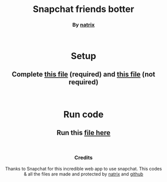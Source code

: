<div align="center">
  <h1>Snapchat friends botter</h1>
  <h3>By <a href="https://github.com/natrixdev/">natrix</a> </h3>
  <br/>
  <h1>Setup</h1>
  <h2>Complete <a href="https://github.com/natrixdev/snapchat-mass-friend/blob/main/config/account.json">this file</a> (required) and <a href="https://github.com/natrixdev/snapchat-mass-friend/blob/main/config/24-7.json">this file</a> (not required)</h2>
  <br/>
  <h1>Run code</h1>
  <h2>Run this <a href="https://github.com/natrixdev/snapchat-mass-friend/blob/main/MASS%20FRIEND%20.bat">file here</a></h2>
  <br/>
  <h3>Credits</h3>
  <p>
  Thanks to Snapchat for this incredible web app to use snapchat. This codes & all the files are made and protected by <a href="https://github.com/natrixdev/">natrix</a> and <a href="https://github.com/">github</a>
  </p>
</div>
